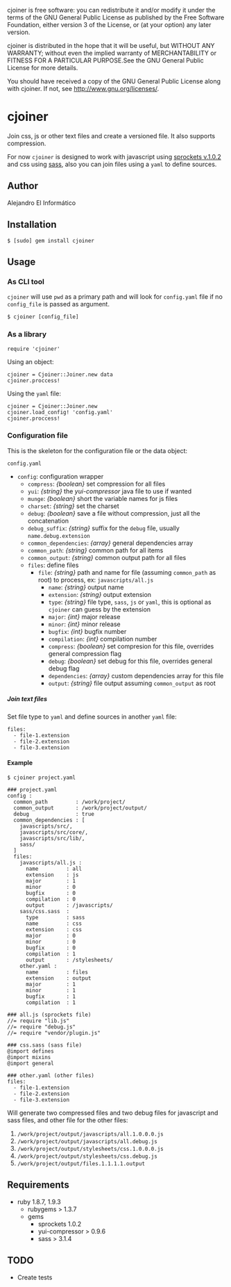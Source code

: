 cjoiner is free software: you can redistribute it and/or modify
it under the terms of the GNU General Public License as published by
the Free Software Foundation, either version 3 of the License, or
(at your option) any later version.

cjoiner is distributed in the hope that it will be useful,
but WITHOUT ANY WARRANTY; without even the implied warranty of
MERCHANTABILITY or FITNESS FOR A PARTICULAR PURPOSE.See the
GNU General Public License for more details.

You should have received a copy of the GNU General Public License
along with cjoiner. If not, see <http://www.gnu.org/licenses/>.

cjoiner
========================================
Join css, js or other text files and create a versioned file. It also supports compression.

For now `cjoiner` is designed to work with javascript using [sprockets v.1.0.2](https://github.com/sstephenson/sprockets/tree/1.0.2) and css using [sass](http://sass-lang.com/), also you can join files using a `yaml` to define sources.

Author
----------------------------------------
Alejandro El Informático

Installation
----------------------------

    $ [sudo] gem install cjoiner

Usage
----------------------------------------
### As CLI tool
`cjoiner` will use `pwd` as a primary path and will look for `config.yaml` file if no `config_file` is passed as argument.

    $ cjoiner [config_file]

### As a library

    require 'cjoiner'

Using an object:

    cjoiner = Cjoiner::Joiner.new data
    cjoiner.proccess!

Using the `yaml` file:

    cjoiner = Cjoiner::Joiner.new
    cjoiner.load_config! 'config.yaml'
    cjoiner.proccess!

### Configuration file
This is the skeleton for the configuration file or the data object:

`config.yaml`

* `config`: configuration wrapper
    * `compress`: _{boolean}_ set compression for all files
    * `yui`: _{string}_ the _yui-compressor_ java file to use if wanted
    * `munge`: _{boolean}_ short the variable names for js files
    * `charset`: _{string}_ set the charset
    * `debug`: _{boolean}_ save a file without compression, just all the concatenation
    * `debug_suffix`: _{string}_ suffix for the `debug` file, usually `name.debug.extension`
    * `common_dependencies`: _{array}_ general dependencies array
    * `common_path`: _{string}_ common path for all items
    * `common_output`: _{string}_ common output path for all files
    * `files`: define files
        * `file`: _{string}_ path and name for file (assuming `common_path` as root) to process, ex: `javascripts/all.js`
            * `name`: _{string}_ output name
            * `extension`: _{string}_ output extension
            * `type`: _{string}_ file type, `sass`, `js` or `yaml`, this is optional as `cjoiner` can guess by the extension
            * `major`: _{int}_ major release
            * `minor`: _{int}_ minor release
            * `bugfix`: _{int}_ bugfix number
            * `compilation`: _{int}_ compilation number
            * `compress`: _{boolean}_ set compresion for this file, overrides general compression flag
            * `debug`: _{boolean}_ set debug for this file, overrides general debug flag
            * `dependencies`: _{array}_ custom dependencies array for this file
            * `output`: _{string}_ file output assuming `common_output` as root

##### Join text files
Set file type to `yaml` and define sources in another `yaml` file:

    files:
      - file-1.extension
      - file-2.extension
      - file-3.extension

#### Example

    $ cjoiner project.yaml

    ### project.yaml
    config :
      common_path         : /work/project/
      common_output       : /work/project/output/
      debug               : true
      common_dependencies : [
        javascripts/src/,
        javascripts/src/core/,
        javascripts/src/lib/,
        sass/
      ]
      files:
        javascripts/all.js :
          name         : all
          extension    : js
          major        : 1
          minor        : 0
          bugfix       : 0
          compilation  : 0
          output       : /javascripts/
        sass/css.sass  :
          type         : sass
          name         : css
          extension    : css
          major        : 0
          minor        : 0
          bugfix       : 0
          compilation  : 1
          output       : /stylesheets/
        other.yaml :
          name         : files
          extension    : output
          major        : 1
          minor        : 1
          bugfix       : 1
          compilation  : 1

    ### all.js (sprockets file)
    //= require "lib.js"
    //= require "debug.js"
    //= require "vendor/plugin.js"

    ### css.sass (sass file)
    @import defines
    @import mixins
    @import general

    ### other.yaml (other files)
    files:
      - file-1.extension
      - file-2.extension
      - file-3.extension

Will generate two compressed files and two debug files for javascript and sass files, and other file for the other files:

1. `/work/project/output/javascripts/all.1.0.0.0.js`
2. `/work/project/output/javascripts/all.debug.js`
3. `/work/project/output/stylesheets/css.1.0.0.0.js`
4. `/work/project/output/stylesheets/css.debug.js`
5. `/work/project/output/files.1.1.1.1.output`

Requirements
----------------------------------------
* ruby 1.8.7, 1.9.3
    * rubygems > 1.3.7
    * gems
        * sprockets 1.0.2
        * yui-compressor > 0.9.6
        * sass > 3.1.4

TODO
-----------
* Create tests
